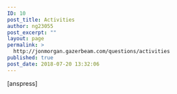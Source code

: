 ```yaml
---
ID: 10
post_title: Activities
author: ng23055
post_excerpt: ""
layout: page
permalink: >
  http://jonmorgan.gazerbeam.com/questions/activities
published: true
post_date: 2018-07-20 13:32:06
---
```

[anspress]